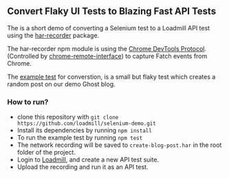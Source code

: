 ## Convert Flaky UI Tests to Blazing Fast API Tests

The is a short demo of converting a Selenium test to a Loadmill API test using the [har-recorder](https://github.com/loadmill/har-recorder) package.

The har-recorder npm module is using the [Chrome DevTools Protocol](https://chromedevtools.github.io/devtools-protocol/). (Controlled by [chrome-remote-interface](https://github.com/cyrus-and/chrome-remote-interface)) to capture Fatch events from Chrome.

The [example test](tests/my-test.js) for converstion, is a small but flaky test which creates a random post on our demo Ghost blog.


### How to run?
 - clone this repository with `git clone https://github.com/loadmill/selenium-demo.git`
 - Install its dependencies by running `npm install`
 - To run the example test by running `npm test`
 - The network recording will be saved to `create-blog-post.har` in the root folder of the project. 
 - Login to [Loadmill](https://www.loadmill.com/), and create a new API test suite.
 - Upload the recording and run it as an API test.
